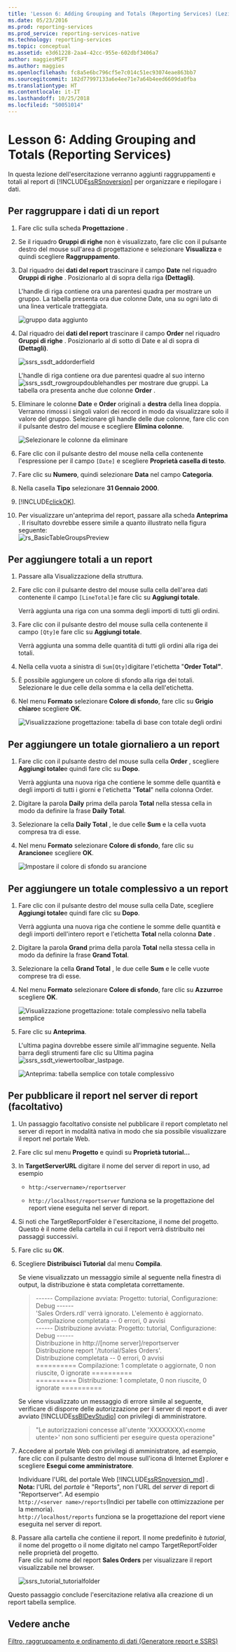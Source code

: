 ```yaml
---
title: 'Lesson 6: Adding Grouping and Totals (Reporting Services) (Lezione 6: Aggiunta di gruppi e totali (Reporting Services)) | Microsoft Docs'
ms.date: 05/23/2016
ms.prod: reporting-services
ms.prod_service: reporting-services-native
ms.technology: reporting-services
ms.topic: conceptual
ms.assetid: e3d61228-2aa4-42cc-955e-602dbf3406a7
author: maggiesMSFT
ms.author: maggies
ms.openlocfilehash: fc8a5e6bc796cf5e7c014c51ec93074eae863bb7
ms.sourcegitcommit: 182d77997133a6e4ee71e7a64b4eed6609da0fba
ms.translationtype: HT
ms.contentlocale: it-IT
ms.lasthandoff: 10/25/2018
ms.locfileid: "50051014"
---
```

# <a name="lesson-6-adding-grouping-and-totals-reporting-services"></a>Lesson 6: Adding Grouping and Totals (Reporting Services)
In questa lezione dell'esercitazione verranno aggiunti raggruppamenti e totali al report di [!INCLUDE[ssRSnoversion](../includes/ssrsnoversion-md.md)] per organizzare e riepilogare i dati.  
  
  
## <a name="bkmk_groupdata"></a>Per raggruppare i dati di un report  
  
1.  Fare clic sulla scheda **Progettazione** .  
  
2.  Se il riquadro **Gruppi di righe** non è visualizzato, fare clic con il pulsante destro del mouse sull'area di progettazione e selezionare **Visualizza** e quindi scegliere **Raggruppamento**.  
  
3.  Dal riquadro dei **dati del report** trascinare il campo **Date** nel riquadro **Gruppi di righe** . Posizionarlo al di sopra della riga **(Dettagli)**.
  
    L'handle di riga contiene ora una parentesi quadra per mostrare un gruppo. La tabella presenta ora due colonne Date, una su ogni lato di una linea verticale tratteggiata.  
  
    ![gruppo data aggiunto](../reporting-services/media/rs-basictablegroups1design.png "gruppo data aggiunto")  
  
4.  Dal riquadro dei **dati del report** trascinare il campo **Order** nel riquadro **Gruppi di righe** . Posizionarlo al di sotto di Date e al di sopra di **(Dettagli)**.

    ![ssrs_ssdt_addorderfield](../reporting-services/media/ssrs-ssdt-addorderfield.png)   
  
    L'handle di riga contiene ora due parentesi quadre al suo interno ![ssrs_ssdt_rowgroupdoublehandles](../reporting-services/media/ssrs-ssdt-rowgroupdoublehandles.png) per mostrare due gruppi. La tabella ora presenta anche due colonne **Order** .  
  
5.  Eliminare le colonne **Date** e **Order** originali a **destra** della linea doppia. Verranno rimossi i singoli valori dei record in modo da visualizzare solo il valore del gruppo. Selezionare gli handle delle due colonne, fare clic con il pulsante destro del mouse e scegliere **Elimina colonne**.  
  
    ![Selezionare le colonne da eliminare](../reporting-services/media/rs-basictablegroupsdeletecols.gif "Selezionare colonne da eliminare")  
  
6.  Fare clic con il pulsante destro del mouse nella cella contenente l'espressione per il campo `[Date]` e scegliere **Proprietà casella di testo**.  
  
7.  Fare clic su **Numero**, quindi selezionare **Data** nel campo **Categoria**.  
  
8.  Nella casella **Tipo** selezionare **31 Gennaio 2000**.  
  
9.  [!INCLUDE[clickOK](../includes/clickok-md.md)].  
  
10.  Per visualizzare un'anteprima del report, passare alla scheda **Anteprima** . Il risultato dovrebbe essere simile a quanto illustrato nella figura seguente:  
    ![rs_BasicTableGroupsPreview](../reporting-services/media/rs-basictablegroupspreview.png) 
  
## <a name="bkmk_addtotals"></a>Per aggiungere totali a un report  
  
1.  Passare alla Visualizzazione della struttura.  
  
2.  Fare clic con il pulsante destro del mouse sulla cella dell'area dati contenente il campo `[LineTotal]`e fare clic su **Aggiungi totale**.  
  
    Verrà aggiunta una riga con una somma degli importi di tutti gli ordini.  
  
3.  Fare clic con il pulsante destro del mouse sulla cella contenente il campo `[Qty]`e fare clic su **Aggiungi totale**.  
  
    Verrà aggiunta una somma delle quantità di tutti gli ordini alla riga dei totali.  
  
4.  Nella cella vuota a sinistra di `Sum[Qty]`digitare l'etichetta "**Order Total"**.  
  
5.  È possibile aggiungere un colore di sfondo alla riga dei totali. Selezionare le due celle della somma e la cella dell'etichetta.  
  
6.  Nel menu **Formato** selezionare **Colore di sfondo**, fare clic su **Grigio chiaro**e scegliere **OK**.  
  
    ![Visualizzazione progettazione: tabella di base con totale degli ordini](../reporting-services/media/rs-basictablesumlinetotaldesign.gif "Visualizzazione progettazione: tabella semplice con totale degli ordini")  
  
## <a name="bkmk_adddailytotal"></a>Per aggiungere un totale giornaliero a un report  
  
1.  Fare clic con il pulsante destro del mouse sulla cella **Order** , scegliere **Aggiungi totale**e quindi fare clic su **Dopo**.  
  
    Verrà aggiunta una nuova riga che contiene le somme delle quantità e degli importi di tutti i giorni e l'etichetta "**Total**" nella colonna Order.  
  
2.  Digitare la parola **Daily** prima della parola **Total** nella stessa cella in modo da definire la frase **Daily Total**.  
  
3.  Selezionare la cella **Daily Total** , le due celle **Sum** e la cella vuota compresa tra di esse.  
  
4.  Nel menu **Formato** selezionare **Colore di sfondo**, fare clic su **Arancione**e scegliere **OK**.  
  
    ![Impostare il colore di sfondo su arancione](../reporting-services/media/rs-basictablesumdaytotaldesign.gif "rs_BasicTableSumDayTotalDesign")  
  
## <a name="bkmk_addgrandtotal"></a>Per aggiungere un totale complessivo a un report  
  
1.  Fare clic con il pulsante destro del mouse sulla cella Date, scegliere **Aggiungi totale**e quindi fare clic su **Dopo**.  
  
    Verrà aggiunta una nuova riga che contiene le somme delle quantità e degli importi dell'intero report e l'etichetta **Total** nella colonna **Date** .  
  
2.  Digitare la parola **Grand** prima della parola **Total** nella stessa cella in modo da definire la frase **Grand Total**.  
  
3.  Selezionare la cella **Grand Total** , le due celle **Sum** e le celle vuote comprese tra di esse.  
  
4.  Nel menu **Formato** selezionare **Colore di sfondo**, fare clic su **Azzurro**e scegliere **OK**.  
  
    ![Visualizzazione progettazione: totale complessivo nella tabella semplice](../reporting-services/media/rs-basictablesumgrandtotaldesign.gif "visualizzazione progettazione: totale complessivo nella tabella semplice")  
  
5.  Fare clic su **Anteprima**.  
  
    L'ultima pagina dovrebbe essere simile all'immagine seguente. Nella barra degli strumenti fare clic su Ultima pagina ![ssrs_ssdt_viewertoolbar_lastpage](../reporting-services/media/ssrs-ssdt-viewertoolbar-lastpage.png).   
  
    ![Anteprima: tabella semplice con totale complessivo](../reporting-services/media/rs-basictablesumgrandtotalpreview.gif "Anteprima: tabella semplice con totale complessivo")  
  
## <a name="bkmk_publishreport"></a>Per pubblicare il report nel server di report (facoltativo)  
  
1.  Un passaggio facoltativo consiste nel pubblicare il report completato nel server di report in modalità nativa in modo che sia possibile visualizzare il report nel portale Web.  
  
2.  Fare clic sul menu **Progetto** e quindi su **Proprietà tutorial...**  
  
3.  In **TargetServerURL** digitare il nome del server di report in uso, ad esempio   
    - `http:/<servername>/reportserver`  
   
    - `http://localhost/reportserver` funziona se la progettazione del report viene eseguita nel server di report.  
  
  
4. Si noti che TargetReportFolder è l'esercitazione, il nome del progetto.  Questo è il nome della cartella in cui il report verrà distribuito nei passaggi successivi.  
5. Fare clic su **OK**.  
  
6.  Scegliere **Distribuisci Tutorial** dal menu **Compila**.  
  
    Se viene visualizzato un messaggio simile al seguente nella finestra di output, la distribuzione è stata completata correttamente.  
  
    > ------ Compilazione avviata: Progetto: tutorial, Configurazione: Debug ------  
    > 'Sales Orders.rdl' verrà ignorato. L'elemento è aggiornato.  
    > Compilazione completata -- 0 errori, 0 avvisi  
    > ------ Distribuzione avviata: Progetto: tutorial, Configurazione: Debug ------  
    > Distribuzione in http://[nome server]/reportserver  
    > Distribuzione report '/tutorial/Sales Orders'.  
    > Distribuzione completata -- 0 errori, 0 avvisi  
    > ========== Compilazione: 1 completate o aggiornate, 0 non riuscite, 0 ignorate ==========  
    > ========== Distribuzione: 1 completate, 0 non riuscite, 0 ignorate ==========  
  
    Se viene visualizzato un messaggio di errore simile al seguente, verificare di disporre delle autorizzazione per il server di report e di aver avviato [!INCLUDE[ssBIDevStudio](../includes/ssbidevstudio-md.md)] con privilegi di amministratore.  
  
    > "Le autorizzazioni concesse all'utente 'XXXXXXXX\\&lt;nome utente&gt;' non sono sufficienti per eseguire questa operazione"  
  
7.  Accedere al portale Web con privilegi di amministratore, ad esempio, fare clic con il pulsante destro del mouse sull'icona di Internet Explorer e scegliere **Esegui come amministratore**.  
  
    Individuare l'URL del portale Web [!INCLUDE[ssRSnoversion_md](../includes/ssrsnoversion-md.md)] .   
    **Nota:** l'URL del *portale* è "Reports", non l'URL del *server* di report di "Reportserver".  Ad esempio   
    `http://<server name>/reports`(Indici per tabelle con ottimizzazione per la memoria).  
    `http://localhost/reports` funziona se la progettazione del report viene eseguita nel server di report.  
  
8.  Passare alla cartella che contiene il report. Il nome predefinito è *tutorial*, il nome del progetto o il nome digitato nel campo TargetReportFolder nelle proprietà del progetto.   
Fare clic sul nome del report **Sales Orders** per visualizzare il report visualizzabile nel browser.  
  
    ![ssrs_tutorial_tutorialfolder](../reporting-services/media/ssrs-tutorial-tutorialfolder.png)  
 
Questo passaggio conclude l'esercitazione relativa alla creazione di un report tabella semplice.  
  
## <a name="see-also"></a>Vedere anche  
[Filtro, raggruppamento e ordinamento di dati &#40;Generatore report e SSRS&#41;](../reporting-services/report-design/filter-group-and-sort-data-report-builder-and-ssrs.md)  
  
  
  

